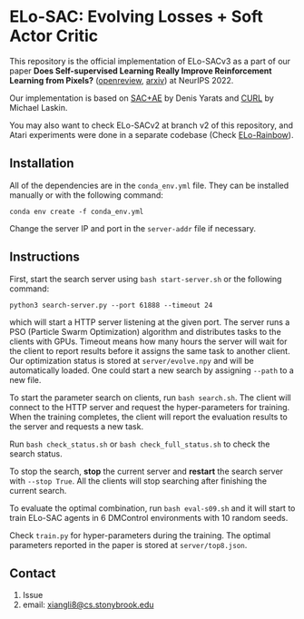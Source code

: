 # ELo-SAC: Evolving Losses + Soft Actor Critic

This repository is the official implementation of ELo-SACv3 as a part of our paper **Does Self-supervised Learning Really Improve Reinforcement Learning from Pixels?** ([openreview](https://openreview.net/forum?id=fVslVNBfjd8), [arxiv](https://arxiv.org/abs/2206.05266)) at NeurIPS 2022.

Our implementation is based on [SAC+AE](https://github.com/denisyarats/pytorch_sac_ae) by Denis Yarats and [CURL](https://github.com/MishaLaskin/curl) by Michael Laskin. 

You may also want to check ELo-SACv2 at branch v2 of this repository, and Atari experiments were done in a separate codebase (Check [ELo-Rainbow](https://github.com/LostXine/elo-rainbow)).

## Installation 

All of the dependencies are in the `conda_env.yml` file. They can be installed manually or with the following command:

```
conda env create -f conda_env.yml
```

Change the server IP and port in the `server-addr` file if necessary.

## Instructions

First, start the search server using `bash start-server.sh` or the following command:

```
python3 search-server.py --port 61888 --timeout 24
```

which will start a HTTP server listening at the given port. 
The server runs a PSO (Particle Swarm Optimization) algorithm and distributes tasks to the clients with GPUs.
Timeout means how many hours the server will wait for the client to report results before it assigns the same task to another client.
Our optimization status is stored at `server/evolve.npy` and will be automatically loaded.
One could start a new search by assigning `--path` to a new file.

To start the parameter search on clients, run `bash search.sh`. 
The client will connect to the HTTP server and request the hyper-parameters for training.
When the training completes, the client will report the evaluation results to the server and requests a new task.

Run `bash check_status.sh` or `bash check_full_status.sh` to check the search status.

To stop the search, **stop** the current server and **restart** the search server with `--stop True`.
All the clients will stop searching after finishing the current search.

To evaluate the optimal combination, run `bash eval-s09.sh` and it will start to train ELo-SAC agents in 6 DMControl environments with 10 random seeds.

Check `train.py` for hyper-parameters during the training. The optimal parameters reported in the paper is stored at `server/top8.json`.

## Contact

1. Issue
2. email: xiangli8@cs.stonybrook.edu
